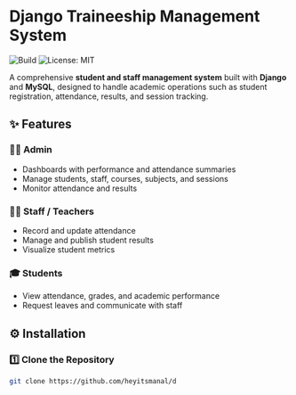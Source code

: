 # Django Traineeship Management System
![Build](https://github.com/heyitsmanal/django_traineeship_management/actions/workflows/python-tests.yml/badge.svg)
![License: MIT](https://img.shields.io/badge/License-MIT-yellow.svg)

A comprehensive **student and staff management system** built with **Django** and **MySQL**, designed to handle academic operations such as student registration, attendance, results, and session tracking.



## ✨ Features

### 👨‍💼 Admin
- Dashboards with performance and attendance summaries  
- Manage students, staff, courses, subjects, and sessions  
- Monitor attendance and results  

### 👩‍🏫 Staff / Teachers
- Record and update attendance  
- Manage and publish student results  
- Visualize student metrics  

### 🎓 Students
- View attendance, grades, and academic performance  
- Request leaves and communicate with staff  



## ⚙️ Installation

### 1️⃣ Clone the Repository
```bash
git clone https://github.com/heyitsmanal/d
